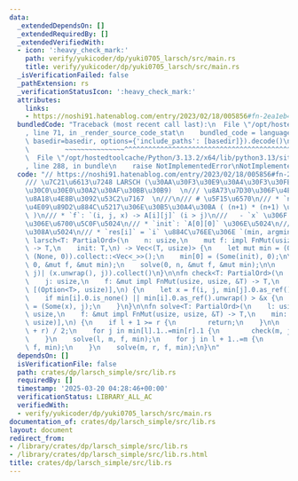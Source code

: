 ```yaml
---
data:
  _extendedDependsOn: []
  _extendedRequiredBy: []
  _extendedVerifiedWith:
  - icon: ':heavy_check_mark:'
    path: verify/yukicoder/dp/yuki0705_larsch/src/main.rs
    title: verify/yukicoder/dp/yuki0705_larsch/src/main.rs
  _isVerificationFailed: false
  _pathExtension: rs
  _verificationStatusIcon: ':heavy_check_mark:'
  attributes:
    links:
    - https://noshi91.hatenablog.com/entry/2023/02/18/005856#fn-2ea1eb4f
  bundledCode: "Traceback (most recent call last):\n  File \"/opt/hostedtoolcache/Python/3.13.2/x64/lib/python3.13/site-packages/onlinejudge_verify/documentation/build.py\"\
    , line 71, in _render_source_code_stat\n    bundled_code = language.bundle(stat.path,\
    \ basedir=basedir, options={'include_paths': [basedir]}).decode()\n          \
    \         ~~~~~~~~~~~~~~~^^^^^^^^^^^^^^^^^^^^^^^^^^^^^^^^^^^^^^^^^^^^^^^^^^^^^^^^^^^^^^^^^^\n\
    \  File \"/opt/hostedtoolcache/Python/3.13.2/x64/lib/python3.13/site-packages/onlinejudge_verify/languages/rust.py\"\
    , line 288, in bundle\n    raise NotImplementedError\nNotImplementedError\n"
  code: "// https://noshi91.hatenablog.com/entry/2023/02/18/005856#fn-2ea1eb4f\n\n\
    /// \u7C21\u6613\u7248 LARSCH (\u30AA\u30F3\u30E9\u30A4\u30F3\u30FB\u30E9\u30F3\
    \u30C0\u30E0\u30A2\u30AF\u30BB\u30B9)  \n/// \u8A73\u7D30\u306F\u4E0A\u8A18\u306E\
    \u8A18\u4E8B\u3092\u53C2\u7167  \n///\n/// # \u5F15\u6570\n/// * `n`: Monge \u4E0B\
    \u4E09\u89D2\u884C\u5217\u306E\u30B5\u30A4\u30BA ( (n+1) * (n+1) \u884C\u5217\
    \ )\n/// * `f`: `(i, j, x) -> A[i][j]` (i > j)\n///   - `x` \u306F `j` \u884C\u76EE\
    \u306E\u6700\u5C0F\u5024\n/// * `init`: `A[0][0]` \u306E\u5024\n///\n/// # \u8FD4\
    \u308A\u5024\n/// * `res[i]` = `i` \u884C\u76EE\u306E `(min, argmin)`\npub fn\
    \ larsch<T: PartialOrd>(\n    n: usize,\n    mut f: impl FnMut(usize, usize, &T)\
    \ -> T,\n    init: T,\n) -> Vec<(T, usize)> {\n    let mut min = (0..n + 1).map(|_|\
    \ (None, 0)).collect::<Vec<_>>();\n    min[0] = (Some(init), 0);\n\n    check(n,\
    \ 0, &mut f, &mut min);\n    solve(0, n, &mut f, &mut min);\n\n    min.into_iter().map(|(x,\
    \ j)| (x.unwrap(), j)).collect()\n}\n\nfn check<T: PartialOrd>(\n    i: usize,\n\
    \    j: usize,\n    f: &mut impl FnMut(usize, usize, &T) -> T,\n    min: &mut\
    \ [(Option<T>, usize)],\n) {\n    let x = f(i, j, min[j].0.as_ref().unwrap());\n\
    \    if min[i].0.is_none() || min[i].0.as_ref().unwrap() > &x {\n        min[i]\
    \ = (Some(x), j);\n    }\n}\n\nfn solve<T: PartialOrd>(\n    l: usize,\n    r:\
    \ usize,\n    f: &mut impl FnMut(usize, usize, &T) -> T,\n    min: &mut [(Option<T>,\
    \ usize)],\n) {\n    if l + 1 >= r {\n        return;\n    }\n\n    let m = (l\
    \ + r) / 2;\n    for j in min[l].1..=min[r].1 {\n        check(m, j, f, min);\n\
    \    }\n    solve(l, m, f, min);\n    for j in l + 1..=m {\n        check(r, j,\
    \ f, min);\n    }\n    solve(m, r, f, min);\n}\n"
  dependsOn: []
  isVerificationFile: false
  path: crates/dp/larsch_simple/src/lib.rs
  requiredBy: []
  timestamp: '2025-03-20 04:28:46+00:00'
  verificationStatus: LIBRARY_ALL_AC
  verifiedWith:
  - verify/yukicoder/dp/yuki0705_larsch/src/main.rs
documentation_of: crates/dp/larsch_simple/src/lib.rs
layout: document
redirect_from:
- /library/crates/dp/larsch_simple/src/lib.rs
- /library/crates/dp/larsch_simple/src/lib.rs.html
title: crates/dp/larsch_simple/src/lib.rs
---
```

